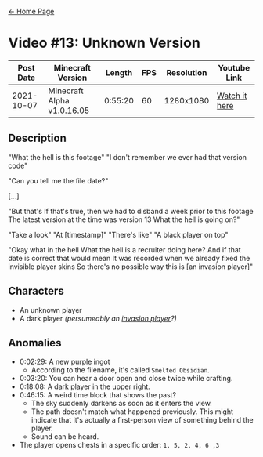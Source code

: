 [← Home Page](../README.md#2-videos)

# Video #13: Unknown Version
| Post Date  | Minecraft Version          | Length  | FPS | Resolution | Youtube Link      |
| ---------  | -------------------------- | ------- | --- | ---------- | ----------------- |
| 2021-10-07 | Minecraft Alpha v1.0.16.05 | 0:55:20 | 60  | 1280x1080  | [Watch it here](https://www.youtube.com/watch?v=wSSrGSEbS8M) |

## Description
"What the hell is this footage"
"I don't remember we ever had that version code"

"Can you tell me the file date?"

[...]

"But that's
If that's true, then we had to disband a week prior to this footage
The latest version at the time was version 13
What the hell is going on?"

"Take a look"
"At [timestamp]"
"There's like"
"A black player on top"

"Okay what in the hell
What the hell is a recruiter doing here?
And if that date is correct that would mean
It was recorded when we already fixed the invisible player skins
So there's no possible way this is [an invasion player]"

## Characters
* An unknown player
* A dark player *(persumeably an [invasion player](../lore/invasion-players.md)?)*

## Anomalies
* 0:02:29: A new purple ingot
  * According to the filename, it's called `Smelted Obsidian`.
* 0:03:20: You can hear a door open and close twice while crafting.
* 0:18:08: A dark player in the upper right.
* 0:46:15: A weird time block that shows the past?
  * The sky suddenly darkens as soon as it enters the view.
  * The path doesn't match what happened previously. This might indicate that it's actually a first-person view of something behind the player.
  * Sound can be heard.
* The player opens chests in a specific order: `1, 5, 2, 4, 6 ,3`
